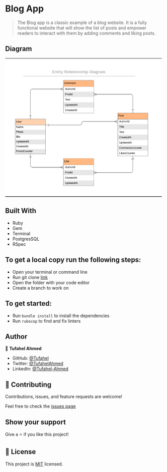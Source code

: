 [](https://img.shields.io/badge/Catalog-of-things-redViolet)

# Blog App

> The Blog app is a classic example of a blog website. It is a fully functional website that will show the list of posts and empower readers to interact with them by adding comments and liking posts.

## Diagram
![diagram](diagram.png)


## Built With
- Ruby
- Gem
- Terminal
- PostgresSQL
- RSpec

## To get a local copy run the following steps:
- Open your terminal or command line
- Run git clone [link](https://github.com/Tufahel/blog-app)
- Open the folder with your code editor
- Create a branch to work on

## To get started:
  - Run `bundle install` to install the dependencies
  - Run `rubocop` to find and fix linters

## Author

👤 **Tufahel Ahmed**

- GitHub: [@Tufahel](https://github.com/Tufahel)
- Twitter: [@TufahelAhmed](https://twitter.com/TufahelAhmed)
- LinkedIn: [@Tufahel-Ahmed](https://www.linkedin.com/in/tufahel-ahmed/)

## 🤝 Contributing

Contributions, issues, and feature requests are welcome!

Feel free to check the [issues page](https://github.com/Mwapsam/ruby-capstone/issues)

## Show your support

Give a ⭐️ if you like this project!

## 📝 License
This project is [MIT](https://github.com/microverseinc/readme-template/blob/master/MIT.md) licensed.


